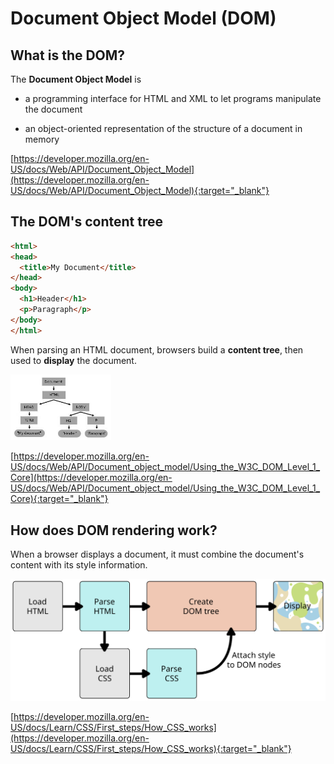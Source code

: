 
# Document Object Model (DOM)

## What is the DOM?

The **Document Object Model** is

- a programming interface for HTML and XML to let programs manipulate the document

- an object-oriented representation of the structure of a document in memory

[https://developer.mozilla.org/en-US/docs/Web/API/Document_Object_Model](https://developer.mozilla.org/en-US/docs/Web/API/Document_Object_Model){:target="_blank"}

## The DOM's content tree

```html
<html>
<head>
  <title>My Document</title>
</head>
<body>
  <h1>Header</h1>
  <p>Paragraph</p>
</body>
</html>
```

When parsing an HTML document, browsers build a **content tree**, then used to **display** the document.

<img src="assets/html_content_tree.jpg" style="width: 32%"/>

<span class="detail">
    
[https://developer.mozilla.org/en-US/docs/Web/API/Document_object_model/Using_the_W3C_DOM_Level_1_Core](https://developer.mozilla.org/en-US/docs/Web/API/Document_object_model/Using_the_W3C_DOM_Level_1_Core){:target="_blank"}

</span>

## How does DOM rendering work?

When a browser displays a document, it must combine the document's content with its style information.

<img src="assets/html_dom.svg" />

[https://developer.mozilla.org/en-US/docs/Learn/CSS/First_steps/How_CSS_works](https://developer.mozilla.org/en-US/docs/Learn/CSS/First_steps/How_CSS_works){:target="_blank"}
